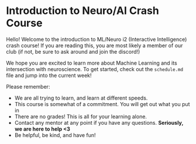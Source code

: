 # Introduction to Neuro/AI Crash Course

Hello! Welcome to the introduction to ML/Neuro i2 (Interactive Intelligence) crash course! If you are reading this, you are most likely a member of our club (if not, be sure to ask around and join the discord!)

We hope you are excited to learn more about Machine Learning and its intersection with neuroscience. To get started, check out the `schedule.md` file and jump into the current week!

Please remember:
- We are all trying to learn, and learn at different speeds.
- This course is somewhat of a commitment. You will get out what you put in
- There are no grades! This is all for your learning alone.
- Contact any mentor at any point if you have any questions. **Seriously, we are here to help <3**
- Be helpful, be kind, and have fun!
